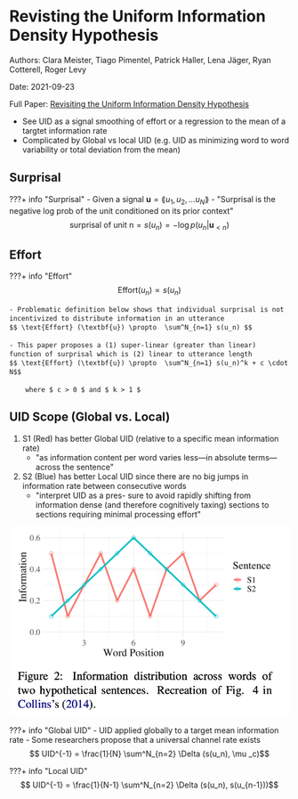 # Revisting the Uniform Information Density Hypothesis
Authors: Clara Meister, Tiago Pimentel, Patrick Haller, Lena Jäger, Ryan Cotterell, Roger Levy

Date: 2021-09-23

Full Paper: [Revisiting the Uniform Information Density Hypothesis](https://arxiv.org/abs/2109.11635)

- See UID as a signal smoothing of effort or a regression to the mean of a targtet information rate
- Complicated by Global vs local UID (e.g. UID as minimizing word to word variability or total deviation from the mean)

## Surprisal
???+ info "Surprisal"
    - Given a signal $\textbf{u} = \lang u_1, u_2, ... u_N \rang$
    - "Surprisal is the negative log prob of the unit conditioned on its prior context"
    $$ \text{surprisal of unit n} = s(u_n) = - \log p(u_n | \textbf{u}_{<n}) $$

## Effort
???+ info "Effort"
    $$ \text{Effort} (u_n) \propto  s(u_n) $$

    - Problematic definition below shows that individual surprisal is not incentivized to distribute information in an utterance
    $$ \text{Effort} (\textbf{u}) \propto  \sum^N_{n=1} s(u_n) $$

    - This paper proposes a (1) super-linear (greater than linear) function of surprisal which is (2) linear to utterance length
    $$ \text{Effort} (\textbf{u}) \propto  \sum^N_{n=1} s(u_n)^k + c \cdot N$$

        where $ c > 0 $ and $ k > 1 $

## UID Scope (Global vs. Local)
1. S1 (Red) has better Global UID (relative to a specific mean information rate)
    - "as information content per word varies less—in absolute terms—across the sentence"
2. S2 (Blue) has better Local UID since there are no big jumps in information rate between consecutive words
    - "interpret UID as a pres- sure to avoid rapidly shifting from information dense (and therefore cognitively taxing) sections to sections requiring minimal processing effort"

![UID Information Rate Images](../../../assets/papers/uid/InformationRate.png)

???+ info "Global UID"
    - UID applied globally to a target mean information rate
        - Some researchers propose that a universal channel rate exists
    $$ UID^{-1} = \frac{1}{N} \sum^N_{n=2} \Delta (s(u_n), \mu _c)$$ 

???+ info "Local UID"
    $$ UID^{-1} = \frac{1}{N-1} \sum^N_{n=2} \Delta (s(u_n), s(u_{n-1}))$$ 

